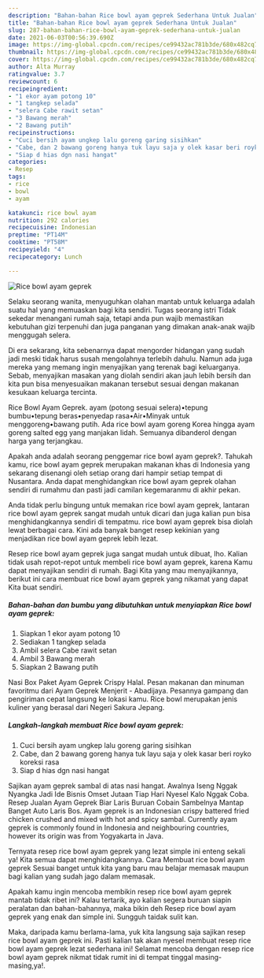 ```yaml
---
description: "Bahan-bahan Rice bowl ayam geprek Sederhana Untuk Jualan"
title: "Bahan-bahan Rice bowl ayam geprek Sederhana Untuk Jualan"
slug: 287-bahan-bahan-rice-bowl-ayam-geprek-sederhana-untuk-jualan
date: 2021-06-03T00:56:39.690Z
image: https://img-global.cpcdn.com/recipes/ce99432ac781b3de/680x482cq70/rice-bowl-ayam-geprek-foto-resep-utama.jpg
thumbnail: https://img-global.cpcdn.com/recipes/ce99432ac781b3de/680x482cq70/rice-bowl-ayam-geprek-foto-resep-utama.jpg
cover: https://img-global.cpcdn.com/recipes/ce99432ac781b3de/680x482cq70/rice-bowl-ayam-geprek-foto-resep-utama.jpg
author: Alta Murray
ratingvalue: 3.7
reviewcount: 6
recipeingredient:
- "1 ekor ayam potong 10"
- "1 tangkep selada"
- "selera Cabe rawit setan"
- "3 Bawang merah"
- "2 Bawang putih"
recipeinstructions:
- "Cuci bersih ayam ungkep lalu goreng garing sisihkan"
- "Cabe, dan 2 bawang goreng hanya tuk layu saja y olek kasar beri royko koreksi rasa"
- "Siap d hias dgn nasi hangat"
categories:
- Resep
tags:
- rice
- bowl
- ayam

katakunci: rice bowl ayam 
nutrition: 292 calories
recipecuisine: Indonesian
preptime: "PT14M"
cooktime: "PT58M"
recipeyield: "4"
recipecategory: Lunch

---
```



![Rice bowl ayam geprek](https://img-global.cpcdn.com/recipes/ce99432ac781b3de/680x482cq70/rice-bowl-ayam-geprek-foto-resep-utama.jpg)

Selaku seorang wanita, menyuguhkan olahan mantab untuk keluarga adalah suatu hal yang memuaskan bagi kita sendiri. Tugas seorang istri Tidak sekedar menangani rumah saja, tetapi anda pun wajib memastikan kebutuhan gizi terpenuhi dan juga panganan yang dimakan anak-anak wajib menggugah selera.

Di era  sekarang, kita sebenarnya dapat mengorder hidangan yang sudah jadi meski tidak harus susah mengolahnya terlebih dahulu. Namun ada juga mereka yang memang ingin menyajikan yang terenak bagi keluarganya. Sebab, menyajikan masakan yang diolah sendiri akan jauh lebih bersih dan kita pun bisa menyesuaikan makanan tersebut sesuai dengan makanan kesukaan keluarga tercinta. 

Rice Bowl Ayam Geprek. ayam (potong sesuai selera)•tepung bumbu•tepung beras•penyedap rasa•Air•Minyak untuk menggoreng•bawang putih. Ada rice bowl ayam goreng Korea hingga ayam goreng salted egg yang manjakan lidah. Semuanya dibanderol dengan harga yang terjangkau.

Apakah anda adalah seorang penggemar rice bowl ayam geprek?. Tahukah kamu, rice bowl ayam geprek merupakan makanan khas di Indonesia yang sekarang disenangi oleh setiap orang dari hampir setiap tempat di Nusantara. Anda dapat menghidangkan rice bowl ayam geprek olahan sendiri di rumahmu dan pasti jadi camilan kegemaranmu di akhir pekan.

Anda tidak perlu bingung untuk memakan rice bowl ayam geprek, lantaran rice bowl ayam geprek sangat mudah untuk dicari dan juga kalian pun bisa menghidangkannya sendiri di tempatmu. rice bowl ayam geprek bisa diolah lewat berbagai cara. Kini ada banyak banget resep kekinian yang menjadikan rice bowl ayam geprek lebih lezat.

Resep rice bowl ayam geprek juga sangat mudah untuk dibuat, lho. Kalian tidak usah repot-repot untuk membeli rice bowl ayam geprek, karena Kamu dapat menyajikan sendiri di rumah. Bagi Kita yang mau menyajikannya, berikut ini cara membuat rice bowl ayam geprek yang nikamat yang dapat Kita buat sendiri.

<!--inarticleads1-->

##### Bahan-bahan dan bumbu yang dibutuhkan untuk menyiapkan Rice bowl ayam geprek:

1. Siapkan 1 ekor ayam potong 10
1. Sediakan 1 tangkep selada
1. Ambil selera Cabe rawit setan
1. Ambil 3 Bawang merah
1. Siapkan 2 Bawang putih


Nasi Box Paket Ayam Geprek Crispy Halal. Pesan makanan dan minuman favoritmu dari Ayam Geprek Menjerit - Abadijaya. Pesannya gampang dan pengiriman cepat langsung ke lokasi kamu. Rice bowl merupakan jenis kuliner yang berasal dari Negeri Sakura Jepang. 

<!--inarticleads2-->

##### Langkah-langkah membuat Rice bowl ayam geprek:

1. Cuci bersih ayam ungkep lalu goreng garing sisihkan
1. Cabe, dan 2 bawang goreng hanya tuk layu saja y olek kasar beri royko koreksi rasa
1. Siap d hias dgn nasi hangat


Sajikan ayam geprek sambal di atas nasi hangat. Awalnya Iseng Nggak Nyangka Jadi Ide Bisnis Omset Jutaan Tiap Hari Nyesel Kalo Nggak Coba. Resep Jualan Ayam Geprek Biar Laris Buruan Cobain Sambelnya Mantap Banget Auto Laris Bos. Ayam geprek is an Indonesian crispy battered fried chicken crushed and mixed with hot and spicy sambal. Currently ayam geprek is commonly found in Indonesia and neighbouring countries, however its origin was from Yogyakarta in Java. 

Ternyata resep rice bowl ayam geprek yang lezat simple ini enteng sekali ya! Kita semua dapat menghidangkannya. Cara Membuat rice bowl ayam geprek Sesuai banget untuk kita yang baru mau belajar memasak maupun bagi kalian yang sudah jago dalam memasak.

Apakah kamu ingin mencoba membikin resep rice bowl ayam geprek mantab tidak ribet ini? Kalau tertarik, ayo kalian segera buruan siapin peralatan dan bahan-bahannya, maka bikin deh Resep rice bowl ayam geprek yang enak dan simple ini. Sungguh taidak sulit kan. 

Maka, daripada kamu berlama-lama, yuk kita langsung saja sajikan resep rice bowl ayam geprek ini. Pasti kalian tak akan nyesel membuat resep rice bowl ayam geprek lezat sederhana ini! Selamat mencoba dengan resep rice bowl ayam geprek nikmat tidak rumit ini di tempat tinggal masing-masing,ya!.


